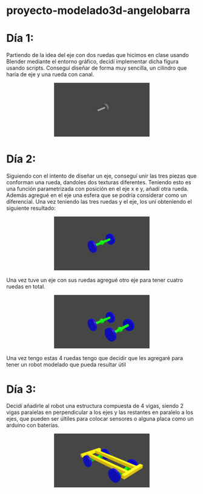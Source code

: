 # proyecto-modelado3d-angelobarra

# Día 1:

Partiendo de la idea del eje con dos ruedas que hicimos en clase usando Blender mediante el entorno gráfico, decidí implementar dicha figura usando scripts. Conseguí diseñar de forma muy sencilla, un cilindro que haría de eje y una rueda con canal. 

<p align="center">
<img src="./imagenes/render1.png" width="50%" height="50%">
</p align>

# Día 2:

Siguiendo con el intento de diseñar un eje, conseguí unir las tres piezas que conforman una rueda, dandoles dos texturas diferentes. Teniendo esto es una función parametrizada con posición en el eje x e y, añadí otra rueda. Además agregué en el eje una esfera que se podría considerar como un diferencial. Una vez teniendo las tres ruedas y el eje, los uní obteniendo el siguiente resultado:

<p align="center">
<img src="./imagenes/render2.png" width="50%" height="50%">
</p align>

Una vez tuve un eje con sus ruedas agregué otro eje para tener cuatro ruedas en total. 

<p align="center">
<img src="./imagenes/render3.png" width="50%" height="50%">
</p align>

Una vez tengo estas 4 ruedas tengo que decidir que les agregaré para tener un robot modelado que pueda resultar útil

# Día 3:

Decidí añadirle al robot una estructura compuesta de 4 vigas, siendo 2 vigas paralelas en perpendicular a los ejes y las restantes en paralelo a los ejes, que pueden ser últiles para colocar sensores o alguna placa como un arduino con baterías.

<p align="center">
<img src="./imagenes/render4.png" width="50%" height="50%">
</p align>
